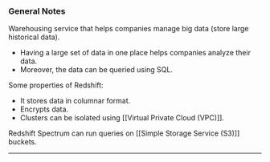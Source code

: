 ### General Notes

Warehousing service that helps companies manage big data (store large historical data).
- Having a large set of data in one place helps companies analyze their data.
- Moreover, the data can be queried using SQL.

Some properties of Redshift:
- It stores data in columnar format.
- Encrypts data.
- Clusters can be isolated using [[Virtual Private Cloud (VPC)]].

Redshift Spectrum can run queries on [[Simple Storage Service (S3)]] buckets.

---